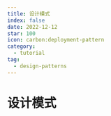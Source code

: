 ```yaml
---
title: 设计模式
index: false
date: 2022-12-12
star: 100
icon: carbon:deployment-pattern
category:
  - tutorial
tag:
  - design-patterns
---
```


<!-- more -->

# 设计模式

<AutoCatalog />
